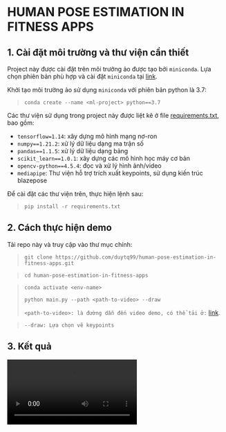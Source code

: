 # HUMAN POSE ESTIMATION IN FITNESS APPS
## 1. Cài đặt môi trường và thư viện cần thiết
Project này được cài đặt trên môi trưởng ảo được tạo bởi `miniconda`. Lựa chọn phiên bản phù hợp và cài đặt `miniconda` tại [link](https://docs.conda.io/en/latest/miniconda.html).

Khởi tạo môi trường ảo sử dụng `miniconda` với phiên bản python là 3.7:
> `conda create --name <ml-project> python==3.7`

Các thư viện sử dụng trong project này được liệt kê ở file [requirements.txt](#requirements.txt), bao gồm:
- `tensorflow=1.14`: xây dựng mô hình mạng nơ-ron
- `numpy==1.21.2`: xử lý dữ liệu dạng ma trận số
- `pandas==1.1.5`: xử lý dữ liệu dạng bảng
- `scikit_learn==1.0.1`: xây dựng các mô hình học máy cơ bản
- `opencv-python==4.5.4`: đọc và xử lý hình ảnh/video
- `mediapipe`: Thư viện hỗ trợ trích xuất keypoints, sử dụng kiến trúc blazepose

Để cài đặt các thư viện trên, thực hiện lệnh sau:
>`pip install -r requirements.txt`

## 2. Cách thực hiện demo
Tải repo này và truy cập vào thư mục chính:
> `git clone https://github.com/duytq99/human-pose-estimation-in-fitness-apps.git`

> `cd human-pose-estimation-in-fitness-apps`

> `conda activate <env-name>`
> 
> `python main.py --path <path-to-video> --draw`
> 
> `<path-to-video>: là đường dẫn đến video demo, có thể tải ở:` [link](https://drive.google.com/file/d/1KBFxwa-Q7RnfxeNcDYdvctVkfLCdCwSD/view).

> `--draw: Lựa chọn vẽ keypoints`
 ## 3. Kết quả
 ![grab-landing-page](https://i.imgur.com/dnLpImC.mp4)

